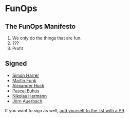 # FunOps

## The FunOps Manifesto

1. We only do the things that are fun.
2. ???
3. Profit

## Signed

- [Simon Harrer](https://twitter.com/simonharrer)
- [Martin Funk](https://twitter.com/funkattack)
- [Alexander Huck](https://twitter.com/_alxndr13)
- [Pascal Euhus](https://twitter.com/pascal_euhus)
- [Nikolas Hermann](https://twitter.com/nikolashermann)
- [Jörn Auerbach](https://twitter.com/jo3rnsen)

If you want to sign as well, [add yourself to the list with a PR](https://github.com/simonharrer/funops.org/edit/main/README.md).

<script async defer src="https://scripts.simpleanalyticscdn.com/latest.js"></script>
<noscript><img src="https://queue.simpleanalyticscdn.com/noscript.gif" alt=""/></noscript>
